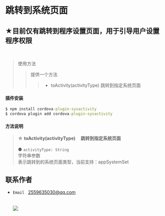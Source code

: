 跳转到系统页面
==========================================

★目前仅有跳转到程序设置页面，用于引导用户设置程序权限
------------------------------------------
<br>

>使用方法
>>提供一个方法
>>>- toActivity(activityType) 跳转到指定系统页面

#### 插件安装
```cmd
$ npm install cordova-plugin-sysactivity
$ cordova plugin add cordova-plugin-sysactivity
```

#### 方法说明
>☆ **toActivity(activityType)&nbsp;&nbsp;&nbsp;&nbsp;&nbsp;跳转到指定系统页面**
<br><br>
● `activityType: String`<br>
字符串参数<br>
表示跳转到的系统页面类型，当前支持：appSystemSet

联系作者
-----------------------------------------------
- ``Email``&nbsp;&nbsp;&nbsp;2559635030@qq.com
<br><br><br>
![](https://pandao.github.io/editor.md/examples/images/10.jpg)